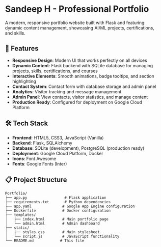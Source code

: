 # Sandeep H - Professional Portfolio

A modern, responsive portfolio website built with Flask and featuring dynamic content management, showcasing AI/ML projects, certifications, and skills.

## 🚀 Features

- **Responsive Design**: Modern UI that works perfectly on all devices
- **Dynamic Content**: Flask backend with SQLite database for managing projects, skills, certifications, and courses
- **Interactive Elements**: Smooth animations, badge tooltips, and section highlighting
- **Contact System**: Contact form with database storage and admin panel
- **Analytics**: Visitor tracking and message management
- **Admin Panel**: View contacts, visitor statistics, and manage content
- **Production Ready**: Configured for deployment on Google Cloud Platform

## 🛠️ Tech Stack

- **Frontend**: HTML5, CSS3, JavaScript (Vanilla)
- **Backend**: Flask, SQLAlchemy
- **Database**: SQLite (development), PostgreSQL (production ready)
- **Deployment**: Google Cloud Platform, Docker
- **Icons**: Font Awesome
- **Fonts**: Google Fonts (Inter)

## 📋 Project Structure

```
Portfolio/
├── app.py                 # Flask application
├── requirements.txt       # Python dependencies
├── app.yaml              # Google App Engine configuration
├── Dockerfile            # Docker configuration
├── templates/
│   ├── index.html        # Main portfolio page
│   └── admin.html        # Admin dashboard
├── static/
│   ├── styles.css        # Main stylesheet
│   └── script.js         # JavaScript functionality
└── README.md            # This file
```





